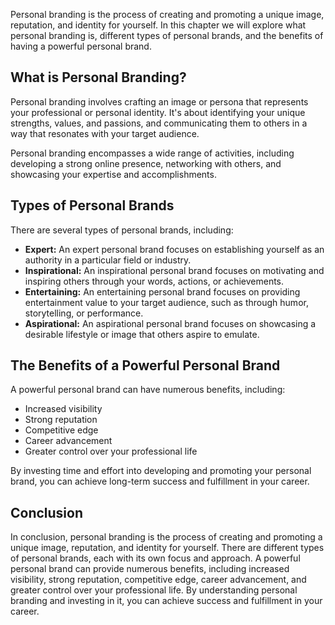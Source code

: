 
Personal branding is the process of creating and promoting a unique image, reputation, and identity for yourself. In this chapter we will explore what personal branding is, different types of personal brands, and the benefits of having a powerful personal brand.

What is Personal Branding?
--------------------------

Personal branding involves crafting an image or persona that represents your professional or personal identity. It's about identifying your unique strengths, values, and passions, and communicating them to others in a way that resonates with your target audience.

Personal branding encompasses a wide range of activities, including developing a strong online presence, networking with others, and showcasing your expertise and accomplishments.

Types of Personal Brands
------------------------

There are several types of personal brands, including:

* **Expert:** An expert personal brand focuses on establishing yourself as an authority in a particular field or industry.
* **Inspirational:** An inspirational personal brand focuses on motivating and inspiring others through your words, actions, or achievements.
* **Entertaining:** An entertaining personal brand focuses on providing entertainment value to your target audience, such as through humor, storytelling, or performance.
* **Aspirational:** An aspirational personal brand focuses on showcasing a desirable lifestyle or image that others aspire to emulate.

The Benefits of a Powerful Personal Brand
-----------------------------------------

A powerful personal brand can have numerous benefits, including:

* Increased visibility
* Strong reputation
* Competitive edge
* Career advancement
* Greater control over your professional life

By investing time and effort into developing and promoting your personal brand, you can achieve long-term success and fulfillment in your career.

Conclusion
----------

In conclusion, personal branding is the process of creating and promoting a unique image, reputation, and identity for yourself. There are different types of personal brands, each with its own focus and approach. A powerful personal brand can provide numerous benefits, including increased visibility, strong reputation, competitive edge, career advancement, and greater control over your professional life. By understanding personal branding and investing in it, you can achieve success and fulfillment in your career.
